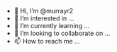 - 👋 Hi, I’m @murrayr2
- 👀 I’m interested in ...
- 🌱 I’m currently learning ...
- 💞️ I’m looking to collaborate on ...
- 📫 How to reach me ...

<!---
murrayr2/murrayr2 is a ✨ special ✨ repository because its `README.md` (this file) appears on your ptake a look at your changes.
--->
